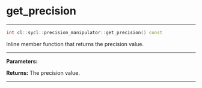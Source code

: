 # get_precision

---

```cpp
int cl::sycl::precision_manipulator::get_precision() const
```


Inline member function that returns the precision value. 


---
**Parameters:**

**Returns:** The precision value. 

---
